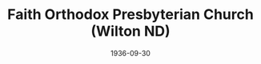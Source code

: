 ---
date: &id001 1936-09-30
end_date: null
location:
  address: null
  city: Wilton
  state: ND
minister:
- end: 1947-03-12
  name: Curtiss Balcom
  start: 1936-09-30
  type: Pastor
ministers:
- Curtiss Balcom
name: Faith Orthodox Presbyterian Church
names: null
origination_date: *id001
raw_data: 'ND

  Wilton

  Faith Orthodox Presbyterian Church  (September 30, 1936- March 12, 1947)

  Pastor: Curtiss Balcom, 1936-47

  '
received_from: null
states:
- ND
status:
  active: false
  end_date: 1947-03-12
  reason: null
  received_from: null
  withdrawal_to: null
title: Faith Orthodox Presbyterian Church (Wilton ND)
year_established:
- 1936

---